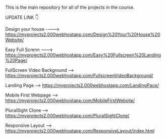 This is the main repository for all of the projects in the course.

UPDATE LINK 👇





Design your house ----> https://myprojects2.000webhostapp.com/Design%20Your%20House%20Website/

Easy Full Screnn ---> https://myprojects2.000webhostapp.com/Easy%20Fullscreen%20Landing%20Page/

FullScreen Video Background --> https://myprojects2.000webhostapp.com/FullscreenVideoBackground/

Landing Page --> https://myprojects2.000webhostapp.com/LandingPace/

Mobile First Webpage --> https://myprojects2.000webhostapp.com/MobileFirstWebsite/

PluralSight Clone --> https://myprojects2.000webhostapp.com/PluralSightClone/

Responsive Layout --> https://myprojects2.000webhostapp.com/ResponsiveLayout/index.html




